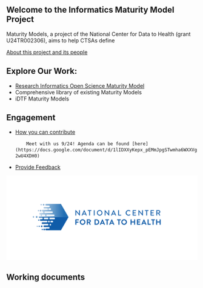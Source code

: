 
## Welcome to the Informatics Maturity Model Project

Maturity Models, a project of the National Center for Data to Health (grant U24TR002306), aims to help CTSAs define 

[About this project and its people](pages/about.md)

## Explore Our Work:

* [Research Informatics Open Science Maturity Model](pages/RIOSM.md)
* Comprehensive library of existing Maturity Models
* iDTF Maturity Models


## Engagement 
* [How you can contribute](pages/Engage.md)

          Meet with us 9/24! Agenda can be found [here](https://docs.google.com/document/d/1lIDXXyKepx_pEMmJpgSTwmha6WXXVgvfEU-2wU4XDH0)

* [Provide Feedback](pages/provide_feedback.md)

![](./images/CD2H_color_logo.png)


## Working documents

